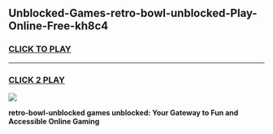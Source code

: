 
## Unblocked-Games-retro-bowl-unblocked-Play-Online-Free-kh8c4
<h3>
<a href="https://premium76.site?title=retro-bowl-unblocked&ref=26A">CLICK TO PLAY</a></h3>
<hr>

<h3>
<a href="https://premium76.site?title=retro-bowl-unblocked&ref=26A">CLICK 2 PLAY</a>
  
</h3>

<a href="https://premium76.site?title=retro-bowl-unblocked&ref=26A"><img src="https://clearcache.store/games.png"></a>


**retro-bowl-unblocked games unblocked: Your Gateway to Fun and Accessible Online Gaming**
